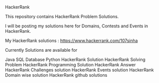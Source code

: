 HackerRank

This repository contains HackerRank Problem Solutions.

I will be posting my solutions here for Domains, Contests and Events in HackerRank.

My HackerRank solutions : https://www.hackerrank.com/107sinha

Currently Solutions are available for

Java
SQL Database
Python
HackerRank Solution HackerRank Solving Problem HackerRank Programming Solution HackerRank Answer HackerRank Challenges solution HackerRank Events solution HackerRank Domain wise solution HackerRank github solutions
